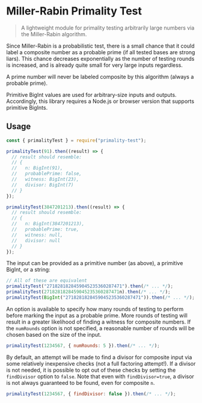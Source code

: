 # Miller-Rabin Primality Test

> A lightweight module for primality testing arbitrarily large numbers via the Miller-Rabin algorithm.

Since Miller-Rabin is a probabilistic test, there is a small chance that it could label a composite number as a probable prime (if all tested bases are strong liars).
This chance decreases exponentially as the number of testing rounds is increased, and is already quite small for very large inputs regardless.

A prime number will never be labeled composite by this algorithm (always a probable prime).

Primitive BigInt values are used for arbitrary-size inputs and outputs. Accordingly, this library requires a Node.js or browser version that supports primitive BigInts.

## Usage

```js
const { primalityTest } = require("primality-test");

primalityTest(91).then((result) => {
  // result should resemble:
  // {
  //   n: BigInt(91),
  //   probablePrime: false,
  //   witness: BigInt(23),
  //   divisor: BigInt(7)
  // }
});

primalityTest(3847201213).then((result) => {
  // result should resemble:
  // {
  //   n: BigInt(3847201213),
  //   probablePrime: true,
  //   witness: null,
  //   divisor: null
  // }
});
```

The input can be provided as a primitive number (as above), a primitive BigInt, or a string:
```js
// All of these are equivalent
primalityTest("2718281828459045235360287471").then(/* ... */);
primalityTest(2718281828459045235360287471n).then(/* ... */);
primalityTest(BigInt("2718281828459045235360287471")).then(/* ... */);
```

An option is available to specify how many rounds of testing to perform before marking the input as a probable prime.
More rounds of testing will result in a greater likelihood of finding a witness for composite numbers.
If the `numRounds` option is not specified, a reasonable number of rounds will be chosen based on the size of the input.
```js
primalityTest(1234567, { numRounds: 5 }).then(/* ... */);
```

By default, an attempt will be made to find a divisor for composite input via some relatively inexpensive checks (not a full factoring attempt!).
If a divisor is not needed, it is possible to opt out of these checks by setting the `findDivisor` option to `false`.
Note that even with `findDivisor=true`, a divisor is not always guaranteed to be found, even for composite `n`.
```js
primalityTest(1234567, { findDivisor: false }).then(/* ... */);
```